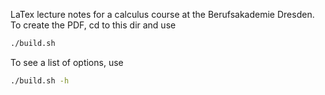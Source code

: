 LaTex lecture notes for a calculus course at the Berufsakademie Dresden. To create the PDF, cd to this dir and use

```bash
./build.sh
```

To see a list of options, use

```bash
./build.sh -h
```
